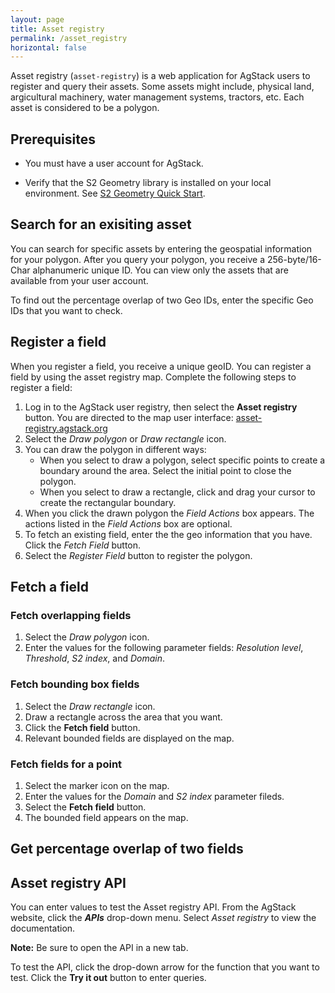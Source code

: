 ```yaml
---
layout: page
title: Asset registry
permalink: /asset_registry
horizontal: false
---
```


Asset registry (`asset-registry`) is a web application for AgStack users to register and query their assets. Some assets might include, physical land, argicultural machinery, water management systems, tractors, etc. Each asset is considered to be a polygon. 

## Prerequisites

* You must have a user account for AgStack.

<!--If this prereq is required, what command should the user run to verify the installation?-->
* Verify that the S2 Geometry library is installed on your local environment. See [S2 Geometry Quick Start](https://s2geometry.io/devguide/cpp/quickstart).

## Search for an exisiting asset

You can search for specific assets by entering the geospatial information for your polygon. After you query your polygon, you receive a 256-byte/16-Char alphanumeric unique ID. You can view only the assets that are available from your user account. 
   
To find out the percentage overlap of two Geo IDs, enter the specific Geo IDs that you want to check.

## Register a field 

When you register a field, you receive a unique geoID. You can register a field by using the asset registry map. Complete the following steps to register a field:

1. Log in to the AgStack user registry, then select the **Asset registry** button. You are directed to the map user interface: [asset-registry.agstack.org](asset-registry.agstack.org)
2. Select the _Draw polygon_ or _Draw rectangle_ icon.
3. You can draw the polygon in different ways:
   * When you select to draw a polygon, select specific points to create a boundary around the area. Select the initial point to close the polygon.
   * When you select to draw a rectangle, click and drag your cursor to create the rectangular boundary.
4. When you click the drawn polygon the _Field Actions_ box appears. The actions listed in the _Field Actions_ box are optional.
5. To fetch an existing field, enter the the geo information that you have. Click the _Fetch Field_ button.
6. Select the _Register Field_ button to register the polygon.

## Fetch a field


### Fetch overlapping fields

1. Select the _Draw polygon_ icon.
2. Enter the values for the following parameter fields: _Resolution level_, _Threshold_, _S2 index_, and _Domain_.



### Fetch bounding box fields

1.  Select the _Draw rectangle_ icon.
2.  Draw a rectangle across the area that you want.
3.  Click the **Fetch field** button.
4.  Relevant bounded fields are displayed on the map.

### Fetch fields for a point

1. Select the marker icon on the map.
2. Enter the values for the _Domain_ and _S2 index_ parameter fileds.
3. Select the **Fetch field** button.
4. The bounded field appears on the map.


## Get percentage overlap of two fields






## Asset registry API

You can enter values to test the Asset registry API. From the AgStack website, click the **_APIs_** drop-down menu. Select _Asset registry_ to view the documentation. 

**Note:** Be sure to open the API in a new tab.

To test the API, click the drop-down arrow for the function that you want to test. Click the **Try it out** button to enter queries.
